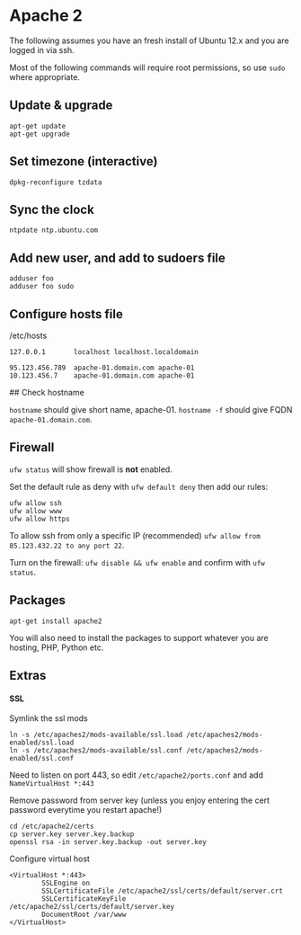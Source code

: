 # Apache 2

The following assumes you have an fresh install of Ubuntu 12.x and you are logged in via ssh.

Most of the following commands will require root permissions, so use `sudo` where appropriate.

## Update & upgrade

```
apt-get update
apt-get upgrade
```

## Set timezone (interactive)

`dpkg-reconfigure tzdata`

## Sync the clock

`ntpdate ntp.ubuntu.com`

## Add new user, and add to sudoers file
```
adduser foo
adduser foo sudo
```

## Configure hosts file

/etc/hosts

```
127.0.0.1       localhost localhost.localdomain

95.123.456.789  apache-01.domain.com apache-01
10.123.456.7    apache-01.domain.com apache-01
```

## Check hostname

`hostname` should give short name, apache-01. `hostname -f` should give FQDN `apache-01.domain.com`.

## Firewall

`ufw status` will show firewall is <strong>not</strong> enabled.

Set the default rule as deny with `ufw default deny` then add our rules:

```
ufw allow ssh
ufw allow www
ufw allow https
```

To allow ssh from only a specific IP (recommended) `ufw allow from 85.123.432.22 to any port 22`.

Turn on the firewall: `ufw disable && ufw enable` and confirm with `ufw status`.

## Packages

```
apt-get install apache2
```

You will also need to install the packages to support whatever you are hosting, PHP, Python etc.

## Extras

#### SSL

Symlink the ssl mods

```
ln -s /etc/apaches2/mods-available/ssl.load /etc/apaches2/mods-enabled/ssl.load
ln -s /etc/apaches2/mods-available/ssl.conf /etc/apaches2/mods-enabled/ssl.conf
```

Need to listen on port 443, so edit `/etc/apache2/ports.conf` and add `NameVirtualHost *:443`

Remove password from server key (unless you enjoy entering the cert password everytime you restart apache!)

```
cd /etc/apache2/certs
cp server.key server.key.backup
openssl rsa -in server.key.backup -out server.key
```

Configure virtual host

```
<VirtualHost *:443>
        SSLEngine on
        SSLCertificateFile /etc/apache2/ssl/certs/default/server.crt
        SSLCertificateKeyFile /etc/apache2/ssl/certs/default/server.key
        DocumentRoot /var/www
</VirtualHost>
```